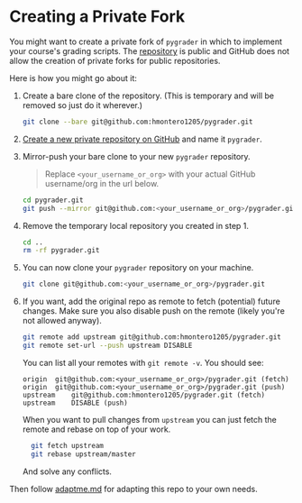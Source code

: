 # Creating a Private Fork

You might want to create a private fork of `pygrader` in which to implement your course's grading scripts.
The [repository](https://github.com/hmontero1205/pygrader) is public and GitHub does not allow the creation of private forks for public repositories.

Here is how you might go about it:

 1. Create a bare clone of the repository.
    (This is temporary and will be removed so just do it wherever.)
    ```bash
    git clone --bare git@github.com:hmontero1205/pygrader.git
    ```

 2. [Create a new private repository on GitHub](https://help.github.com/articles/creating-a-new-repository/) and name it `pygrader`.

 3. Mirror-push your bare clone to your new `pygrader` repository.
    > Replace `<your_username_or_org>` with your actual GitHub username/org in the url below.
    
    ```bash
    cd pygrader.git
    git push --mirror git@github.com:<your_username_or_org>/pygrader.git
    ```

 4. Remove the temporary local repository you created in step 1.
    ```bash
    cd ..
    rm -rf pygrader.git
    ```
    
 5. You can now clone your `pygrader` repository on your machine.
    ```bash
    git clone git@github.com:<your_username_or_org>/pygrader.git
    ```
   
 6. If you want, add the original repo as remote to fetch (potential) future changes.
    Make sure you also disable push on the remote (likely you're not allowed anyway).
    ```bash
    git remote add upstream git@github.com:hmontero1205/pygrader.git
    git remote set-url --push upstream DISABLE
    ```
    You can list all your remotes with `git remote -v`. You should see:
    ```
    origin	git@github.com:<your_username_or_org>/pygrader.git (fetch)
    origin	git@github.com:<your_username_or_org>/pygrader.git (push)
    upstream	git@github.com:hmontero1205/pygrader.git (fetch)
    upstream	DISABLE (push)
    ```
    When you want to pull changes from `upstream` you can just fetch the remote and rebase on top of your work.
    ```bash
      git fetch upstream
      git rebase upstream/master
      ```
      And solve any conflicts.

Then follow [adaptme.md](./adaptme.md) for adapting this repo to your own needs.
